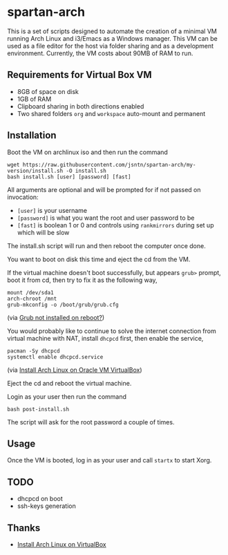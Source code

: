# spartan-arch

This is a set of scripts designed to automate the creation of a minimal VM running Arch Linux and i3/Emacs as a Windows manager. This VM can be used as a file editor for the  host via folder sharing and as a development environment. Currently, the VM costs about 90MB of RAM to run.

## Requirements for Virtual Box VM
- 8GB of space on disk
- 1GB of RAM
- Clipboard sharing in both directions enabled
- Two shared folders `org` and `workspace` auto-mount and permanent

## Installation
Boot the VM on archlinux iso and then run the command
```shell
wget https://raw.githubusercontent.com/jsntn/spartan-arch/my-version/install.sh -O install.sh
bash install.sh [user] [password] [fast]
```
All arguments are optional and will be prompted for if not passed on invocation:
- `[user]` is your username
- `[password]` is what you want the root and user password to be
- `[fast]` is boolean 1 or 0 and controls using `rankmirrors` during set up which will be slow

The install.sh script will run and then reboot the computer once done.

You want to boot on disk this time and eject the cd from the VM.

If the virtual machine doesn't boot successfully, but appears `grub>` prompt, boot it from cd, then try to fix it as the following way,

```shell
mount /dev/sda1
arch-chroot /mnt
grub-mkconfig -o /boot/grub/grub.cfg
```

(via [Grub not installed on reboot?](https://github.com/abrochard/spartan-arch/issues/1))

You would probably like to continue to solve the internet connection from virtual machine with NAT, install `dhcpcd` first, then enable the service,

```shell
pacman -Sy dhcpcd
systemctl enable dhcpcd.service
```

(via [Install Arch Linux on Oracle VM VirtualBox](https://web.archive.org/web/20200819055253/https://kuroigengetsu.gitbooks.io/installarchlinuxonvirtualbox/content/chapter1.html))

Eject the cd and reboot the virtual machine.

Login as your user then run the command
```shell
bash post-install.sh
```
The script will ask for the root password a couple of times.

## Usage
Once the VM is booted, log in as your user and call `startx` to start Xorg.

## TODO
- dhcpcd on boot
- ssh-keys generation

## Thanks

- [Install Arch Linux on VirtualBox](https://web.archive.org/web/20200819055606/https://kuroigengetsu.gitbooks.io/installarchlinuxonvirtualbox/content/)